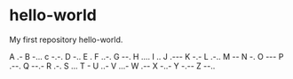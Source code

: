 # hello-world
My first repository hello-world.

A .-
B -...
c -.-.
D -..
E .
F ..-.
G --.
H ....
I ..
J .---
K -.-
L .-..
M --
N -.
O ---
P .--.
Q --.-
R .-.
S ...
T -
U ..-
V ...-
W .--
X -..-
Y -.--
Z --..
